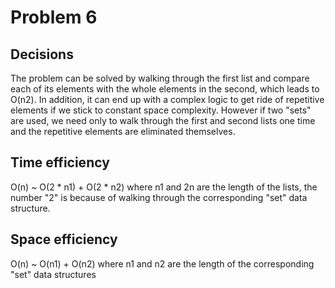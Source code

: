 # Problem 6
## Decisions
The problem can be solved by walking through the first list and compare each of its elements with the whole elements in the second, which leads to O(n2). In addition, it can end up with a complex logic to get ride of repetitive elements if we stick to constant space complexity. However if two "sets" are used, we need only to walk through the first and second lists one time and the repetitive elements are eliminated themselves.
## Time efficiency
O(n) ~ O(2 * n1) + O(2 * n2) where n1 and 2n are the length of the lists, the number "2" is because of walking through the corresponding "set" data structure.
## Space efficiency
O(n) ~ O(n1) + O(n2) where n1 and n2 are the length of the corresponding "set" data structures